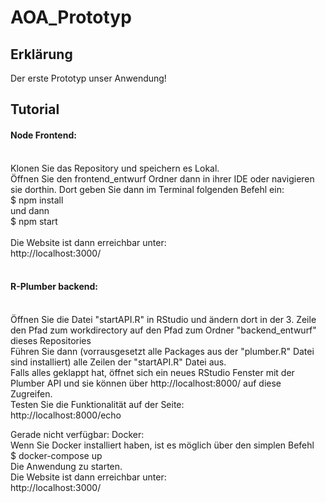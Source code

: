 # AOA_Prototyp
<h2>Erklärung</h2>
Der erste Prototyp unser Anwendung!

<h2>Tutorial</h2>
<h4>Node Frontend:</h4>
<br>
Klonen Sie das Repository und speichern es Lokal.<br>
Öffnen Sie den frontend_entwurf Ordner dann in ihrer IDE oder navigieren sie dorthin. Dort geben Sie dann im Terminal folgenden Befehl ein:
<br>
$ npm install <br>
und dann <br>
$ npm start <br>
<br>
Die Website ist dann erreichbar unter:<br>
http://localhost:3000/
<br>
<br>
<h4>R-Plumber backend:</h4>
<br>
Öffnen Sie die Datei "startAPI.R" in RStudio und ändern dort in der 3. Zeile den Pfad zum workdirectory auf den Pfad zum Ordner "backend_entwurf" dieses Repositories
<br>
Führen Sie dann (vorrausgesetzt alle Packages aus der "plumber.R" Datei sind installiert) alle Zeilen der "startAPI.R" Datei aus.<br>
Falls alles geklappt hat, öffnet sich ein neues RStudio Fenster mit der Plumber API und sie können über http://localhost:8000/ 
auf diese Zugreifen.
<br>
Testen Sie die Funktionalität auf der Seite:<br>
http://localhost:8000/echo


Gerade nicht verfügbar:
Docker: <br>
Wenn Sie Docker installiert haben, ist es möglich über den simplen Befehl <br>
$ docker-compose up
<br>
Die Anwendung zu starten. <br>
Die Website ist dann erreichbar unter:<br>
http://localhost:3000/
<br>
